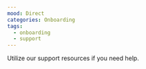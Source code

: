 ```yaml
---
mood: Direct
categories: Onboarding
tags:
  - onboarding
  - support
---
```

Utilize our support resources if you need help.